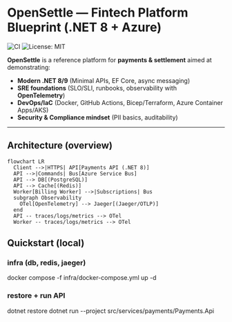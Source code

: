 # OpenSettle — Fintech Platform Blueprint (.NET 8 + Azure)

![CI](https://github.com/<your-username>/opensettle/actions/workflows/ci.yml/badge.svg)
![License: MIT](https://img.shields.io/badge/License-MIT-green.svg)

**OpenSettle** is a reference platform for **payments & settlement** aimed at demonstrating:
- **Modern .NET 8/9** (Minimal APIs, EF Core, async messaging)
- **SRE foundations** (SLO/SLI, runbooks, observability with **OpenTelemetry**)
- **DevOps/IaC** (Docker, GitHub Actions, Bicep/Terraform, Azure Container Apps/AKS)
- **Security & Compliance mindset** (PII basics, auditability)


---

## Architecture (overview)

```mermaid
flowchart LR
  Client -->|HTTPS| API[Payments API (.NET 8)]
  API -->|Commands| Bus[Azure Service Bus]
  API --> DB[(PostgreSQL)]
  API --> Cache[(Redis)]
  Worker[Billing Worker] -->|Subscriptions| Bus
  subgraph Observability
    OTel[OpenTelemetry] --> Jaeger[(Jaeger/OTLP)]
  end
  API -- traces/logs/metrics --> OTel
  Worker -- traces/logs/metrics --> OTel
```

## Quickstart (local)

### infra (db, redis, jaeger)
docker compose -f infra/docker-compose.yml up -d

### restore + run API
dotnet restore
dotnet run --project src/services/payments/Payments.Api
